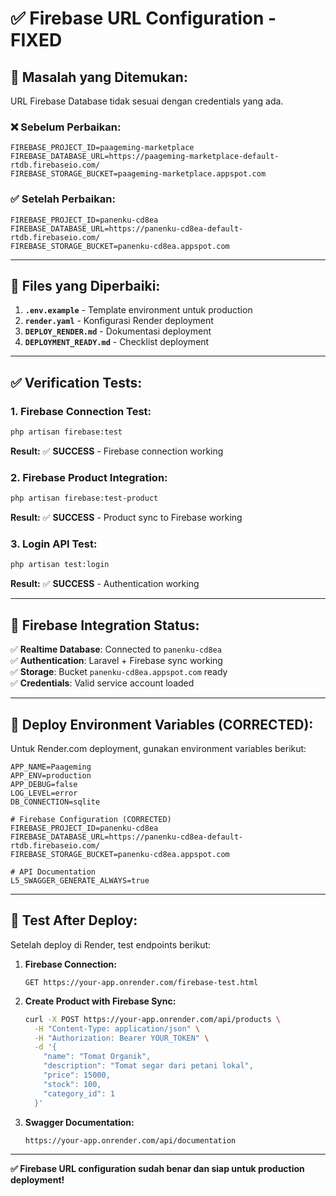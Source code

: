 # ✅ Firebase URL Configuration - FIXED

## 🚨 **Masalah yang Ditemukan:**
URL Firebase Database tidak sesuai dengan credentials yang ada.

### **❌ Sebelum Perbaikan:**
```
FIREBASE_PROJECT_ID=paageming-marketplace
FIREBASE_DATABASE_URL=https://paageming-marketplace-default-rtdb.firebaseio.com/
FIREBASE_STORAGE_BUCKET=paageming-marketplace.appspot.com
```

### **✅ Setelah Perbaikan:**
```
FIREBASE_PROJECT_ID=panenku-cd8ea
FIREBASE_DATABASE_URL=https://panenku-cd8ea-default-rtdb.firebaseio.com/
FIREBASE_STORAGE_BUCKET=panenku-cd8ea.appspot.com
```

---

## 🔧 **Files yang Diperbaiki:**

1. **`.env.example`** - Template environment untuk production
2. **`render.yaml`** - Konfigurasi Render deployment
3. **`DEPLOY_RENDER.md`** - Dokumentasi deployment
4. **`DEPLOYMENT_READY.md`** - Checklist deployment

---

## ✅ **Verification Tests:**

### **1. Firebase Connection Test:**
```bash
php artisan firebase:test
```
**Result:** ✅ **SUCCESS** - Firebase connection working

### **2. Firebase Product Integration:**
```bash
php artisan firebase:test-product
```
**Result:** ✅ **SUCCESS** - Product sync to Firebase working

### **3. Login API Test:**
```bash
php artisan test:login
```
**Result:** ✅ **SUCCESS** - Authentication working

---

## 📱 **Firebase Integration Status:**

✅ **Realtime Database**: Connected to `panenku-cd8ea`  
✅ **Authentication**: Laravel + Firebase sync working  
✅ **Storage**: Bucket `panenku-cd8ea.appspot.com` ready  
✅ **Credentials**: Valid service account loaded  

---

## 🚀 **Deploy Environment Variables (CORRECTED):**

Untuk Render.com deployment, gunakan environment variables berikut:

```
APP_NAME=Paageming
APP_ENV=production
APP_DEBUG=false
LOG_LEVEL=error
DB_CONNECTION=sqlite

# Firebase Configuration (CORRECTED)
FIREBASE_PROJECT_ID=panenku-cd8ea
FIREBASE_DATABASE_URL=https://panenku-cd8ea-default-rtdb.firebaseio.com/
FIREBASE_STORAGE_BUCKET=panenku-cd8ea.appspot.com

# API Documentation
L5_SWAGGER_GENERATE_ALWAYS=true
```

---

## 🧪 **Test After Deploy:**

Setelah deploy di Render, test endpoints berikut:

1. **Firebase Connection:**
   ```
   GET https://your-app.onrender.com/firebase-test.html
   ```

2. **Create Product with Firebase Sync:**
   ```bash
   curl -X POST https://your-app.onrender.com/api/products \
     -H "Content-Type: application/json" \
     -H "Authorization: Bearer YOUR_TOKEN" \
     -d '{
       "name": "Tomat Organik",
       "description": "Tomat segar dari petani lokal",
       "price": 15000,
       "stock": 100,
       "category_id": 1
     }'
   ```

3. **Swagger Documentation:**
   ```
   https://your-app.onrender.com/api/documentation
   ```

---

**✅ Firebase URL configuration sudah benar dan siap untuk production deployment!**
